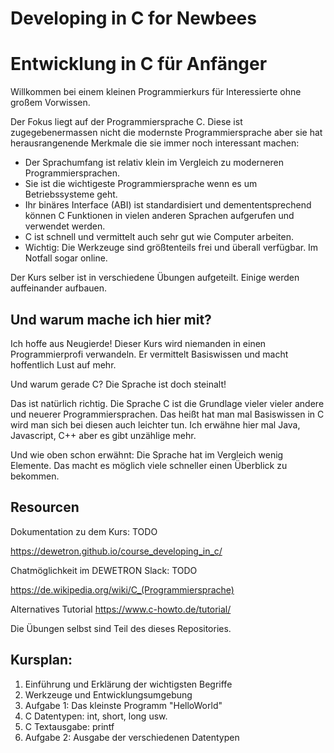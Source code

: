 # Developing in C for Newbees



# Entwicklung in C für Anfänger

Willkommen bei einem kleinen Programmierkurs für Interessierte ohne großem Vorwissen.

Der Fokus liegt auf der Programmiersprache C. Diese ist zugegebenermassen nicht die modernste Programmiersprache aber sie hat herausrangenende Merkmale die sie immer noch interessant machen:

* Der Sprachumfang ist relativ klein im Vergleich zu moderneren Programmiersprachen.
* Sie ist die wichtigeste Programmiersprache wenn es um Betriebssysteme geht.
* Ihr binäres Interface (ABI) ist standardisiert und demententsprechend können C Funktionen in vielen anderen Sprachen aufgerufen und verwendet werden.
* C ist schnell und vermittelt auch sehr gut wie Computer arbeiten.
* Wichtig: Die Werkzeuge sind größtenteils frei und überall verfügbar. Im Notfall sogar online.

Der Kurs selber ist in verschiedene Übungen aufgeteilt. Einige werden auffeinander aufbauen.



## Und warum mache ich hier mit?

Ich hoffe aus Neugierde! Dieser Kurs wird niemanden in einen Programmierprofi verwandeln. Er vermittelt Basiswissen und macht hoffentlich Lust auf mehr.

Und warum gerade C? Die Sprache ist doch steinalt!

Das ist natürlich richtig. Die Sprache C ist die Grundlage vieler vieler andere und neuerer Programmiersprachen. Das heißt hat man mal Basiswissen in C wird man sich bei diesen auch leichter tun.
Ich erwähne hier mal Java, Javascript, C++ aber es gibt unzählige mehr.

Und wie oben schon erwähnt: Die Sprache hat im Vergleich wenig Elemente. Das macht es möglich viele schneller einen Überblick zu bekommen.

## Resourcen

Dokumentation zu dem Kurs: TODO

https://dewetron.github.io/course_developing_in_c/

Chatmöglichkeit im DEWETRON Slack: TODO

https://de.wikipedia.org/wiki/C_(Programmiersprache)

Alternatives Tutorial
https://www.c-howto.de/tutorial/

Die Übungen selbst sind Teil des dieses Repositories.


## Kursplan:

1. Einführung und Erklärung der wichtigsten Begriffe
2. Werkzeuge und Entwicklungsumgebung
3. Aufgabe 1: Das kleinste Programm "HelloWorld"
4. C Datentypen: int, short, long usw.
5. C Textausgabe: printf 
5. Aufgabe 2: Ausgabe der verschiedenen Datentypen


